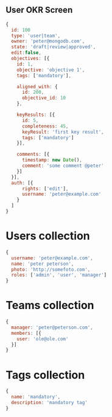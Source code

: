 User OKR Screen
---------------

```js
{
  id: 100
  type: 'user|team',
  owner: 'peter@mongodb.com',
  state: 'draft|review|approved',
  edit:false,
  objectives: [{
    id: 1,
    objective: 'objective 1',
    tags: ['mandatory'],

    aligned_with: {
      id: 200,
      objective_id: 10
    },

    keyResults: [{
      id: 5,
      completeness: 45,
      keyResult: 'first key result',
      tags: ['mandatory']
    }],

    comments: [{
      timestamp: new Date(),
      comment: 'some comment @peter'
    }]
  }],
  auth: [{
      rights: ['edit'],
      username: 'peter@example.com'
    }
  ]
}
```

Users collection
================
```js
{
  username: 'peter@example.com',
  name: 'peter peterson',
  photo: 'http://somefoto.com',
  roles: ['admin', 'user', 'manager']
}
```

Teams collection
================
```js
{
  manager: 'peter@peterson.com',
  members: [{
    user: 'ole@ole.com'
  }]
}
```

Tags collection
===============
```js
{
  name: 'mandatory',
  description: 'mandatory tag'
}
```
